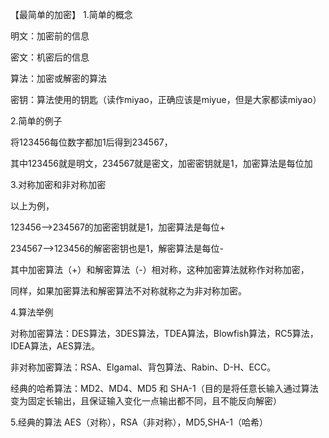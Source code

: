 【最简单的加密】
1.简单的概念

明文：加密前的信息

密文：机密后的信息

算法：加密或解密的算法

密钥：算法使用的钥匙（读作miyao，正确应该是miyue，但是大家都读miyao）



2.简单的例子

将123456每位数字都加1后得到234567，

其中123456就是明文，234567就是密文，加密密钥就是1，加密算法是每位加



3.对称加密和非对称加密

以上为例，

123456-->234567的加密密钥就是1，加密算法是每位+

234567-->123456的解密密钥也是1，解密算法是每位-

其中加密算法（+）和解密算法（-）相对称，这种加密算法就称作对称加密，

同样，如果加密算法和解密算法不对称就称之为非对称加密。



4.算法举例

对称加密算法：DES算法，3DES算法，TDEA算法，Blowfish算法，RC5算法，IDEA算法，AES算法。

非对称加密算法：RSA、Elgamal、背包算法、Rabin、D-H、ECC。

经典的哈希算法：MD2、MD4、MD5 和 SHA-1（目的是将任意长输入通过算法变为固定长输出，且保证输入变化一点输出都不同，且不能反向解密）



5.经典的算法
AES（对称），RSA（非对称），MD5,SHA-1（哈希）